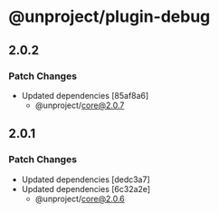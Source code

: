 # @unproject/plugin-debug

## 2.0.2

### Patch Changes

- Updated dependencies [85af8a6]
  - @unproject/core@2.0.7

## 2.0.1

### Patch Changes

- Updated dependencies [dedc3a7]
- Updated dependencies [6c32a2e]
  - @unproject/core@2.0.6
